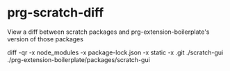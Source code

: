 # prg-scratch-diff
View a diff between scratch packages and prg-extension-boilerplate's version of those packages


diff -qr -x node_modules -x package-lock.json -x static -x .git ./scratch-gui ./prg-extension-boilerplate/packages/scratch-gui
